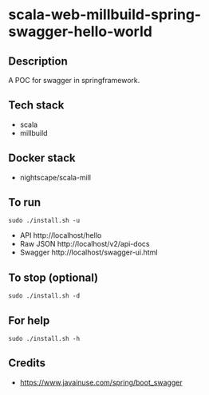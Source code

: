 # scala-web-millbuild-spring-swagger-hello-world

## Description
A POC for swagger in springframework.

## Tech stack
- scala
- millbuild

## Docker stack
- nightscape/scala-mill

## To run
`sudo ./install.sh -u`
- API http://localhost/hello
- Raw JSON http://localhost/v2/api-docs
- Swagger http://localhost/swagger-ui.html

## To stop (optional)
`sudo ./install.sh -d`

## For help
`sudo ./install.sh -h`

## Credits
- https://www.javainuse.com/spring/boot_swagger
